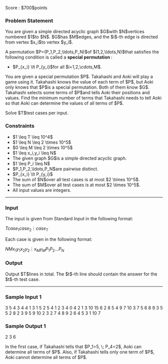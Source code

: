 
<div>

<span>

<span>

<p>
Score : $700$points
</p>

<div>

<section>

### **Problem Statement**

<p>
You are given a simple directed acyclic graph $G$with $N$vertices numbered $1$to $N$.
$G$has $M$edges, and the $i$-th edge is directed from vertex $x_i$to vertex $y_i$.
</p>

<p>
A permutation $P=(P_1,P_2,\ldots,P_N)$of $(1,2,\ldots,N)$that satisfies the following condition is called a 
<strong>
special permutation
</strong>
:
</p>

<ul>

<li>
$P_{x_i} \lt P_{y_i}$for all $i=1,2,\cdots,M$.
</li>

</ul>

<p>
You are given a special permutation $P$.
Takahashi and Aoki will play a game using it.
Takahashi knows the value of each term of $P$, but Aoki only knows that $P$is a special permutation.
Both of them know $G$.
Takahashi selects some terms of $P$and tells Aoki their positions and values.
Find the minimum number of terms that Takahashi needs to tell Aoki so that Aoki can determine the values of all terms of $P$.
</p>

<p>
Solve $T$test cases per input.
</p>

</section>

</div>

<div>

<section>

### **Constraints**

<ul>

<li>
$1 \leq T \leq 10^4$
</li>

<li>
$1 \leq N \leq 2 \times 10^5$
</li>

<li>
$0 \leq M \leq 2 \times 10^5$
</li>

<li>
$1 \leq x_i,y_i \leq N$
</li>

<li>
The given graph $G$is a simple directed acyclic graph.
</li>

<li>
$1 \leq P_i \leq N$
</li>

<li>
$P_1,P_2,\ldots,P_N$are pairwise distinct.
</li>

<li>
$P_{x_i} \lt P_{y_i}$
</li>

<li>
The sum of $N$over all test cases is at most $2 \times 10^5$.
</li>

<li>
The sum of $M$over all test cases is at most $2 \times 10^5$.
</li>

<li>
All input values are integers.
</li>

</ul>

</section>

</div>

---

<div>

<div>

<section>

### **Input**

<p>
The input is given from Standard Input in the following format:
</p>

<div>

$T$$case_1$$case_2$$\vdots$$case_T$
</div>

<p>
Each case is given in the following format:
</p>

<div>

$N$$M$$x_1$$y_1$$x_2$$y_2$$\vdots$$x_M$$y_M$$P_1$$P_2$$\ldots$$P_N$
</div>

</section>

</div>

<div>

<section>

### **Output**

<p>
Output $T$lines in total.
The $t$-th line should contain the answer for the $t$-th test case.
</p>

</section>

</div>

</div>

---

<div>

<section>

### **Sample Input 1**

<div>

3
5 4
3 4
4 1
3 1
5 2
5 4 1 2 3
4 0
4 2 1 3
10 15
6 2
8 5
4 9
7 10
3 7
5 6
8 9
3 5
5 2
8 2
3 9
5 9
10 2
3 2
7 4
8 9 2 6 4 5 3 1 10 7

</div>

</section>

</div>

<div>

<section>

### **Sample Output 1**

<div>

2
3
6

</div>

<p>
In the first case, if Takahashi tells that $P_1=5, \; P_4=2$, Aoki can determine all terms of $P$. Also, if Takahashi tells only one term of $P$, Aoki cannot determine all terms of $P$.
</p>

</section>

</div>

</span>

</span>

</div>
